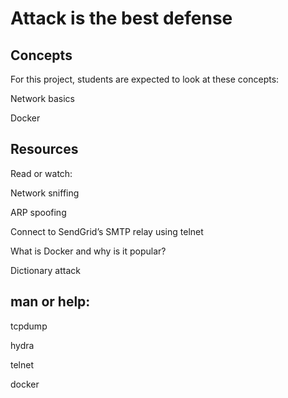 # Attack is the best defense

## Concepts
For this project, students are expected to look at these concepts:

Network basics

Docker


## Resources
Read or watch:

Network sniffing

ARP spoofing

Connect to SendGrid’s SMTP relay using telnet

What is Docker and why is it popular?

Dictionary attack

## man or help:

tcpdump

hydra

telnet

docker